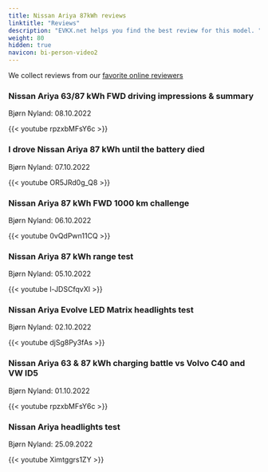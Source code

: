 ```yaml
---
title: Nissan Ariya 87kWh reviews
linktitle: "Reviews"
description: "EVKX.net helps you find the best review for this model. "
weight: 80
hidden: true
navicon: bi-person-video2
---
```

We collect reviews from our [favorite online reviewers](../../../../guides/evreviewers/)

<div class="container text-center shadow p-2 pe-4 mb-5 bg-body-tertiary rounded border">
<h3>Nissan Ariya 63/87 kWh FWD driving impressions & summary</h3>
<p>Bjørn Nyland: 08.10.2022</p>

{{< youtube rpzxbMFsY6c >}}

</div>
<div class="container text-center shadow p-2 pe-4 mb-5 bg-body-tertiary rounded border">
<h3>I drove Nissan Ariya 87 kWh until the battery died</h3>
<p>Bjørn Nyland: 07.10.2022</p>

{{< youtube OR5JRd0g_Q8 >}}

</div>
<div class="container text-center shadow p-2 pe-4 mb-5 bg-body-tertiary rounded border">
<h3>Nissan Ariya 87 kWh FWD 1000 km challenge</h3>
<p>Bjørn Nyland: 06.10.2022</p>

{{< youtube 0vQdPwn11CQ >}}

</div>
<div class="container text-center shadow p-2 pe-4 mb-5 bg-body-tertiary rounded border">
<h3>Nissan Ariya 87 kWh range test</h3>
<p>Bjørn Nyland: 05.10.2022</p>

{{< youtube l-JDSCfqvXI >}}

</div>
<div class="container text-center shadow p-2 pe-4 mb-5 bg-body-tertiary rounded border">
<h3>Nissan Ariya Evolve LED Matrix headlights test</h3>
<p>Bjørn Nyland: 02.10.2022</p>

{{< youtube djSg8Py3fAs >}}

</div>
<div class="container text-center shadow p-2 pe-4 mb-5 bg-body-tertiary rounded border">
<h3>Nissan Ariya 63 & 87 kWh charging battle vs Volvo C40 and VW ID5</h3>
<p>Bjørn Nyland: 01.10.2022</p>

{{< youtube rpzxbMFsY6c >}}

</div>
<div class="container text-center shadow p-2 pe-4 mb-5 bg-body-tertiary rounded border">
<h3>Nissan Ariya headlights test</h3>
<p>Bjørn Nyland: 25.09.2022</p>

{{< youtube Ximtggrs1ZY >}}

</div>

